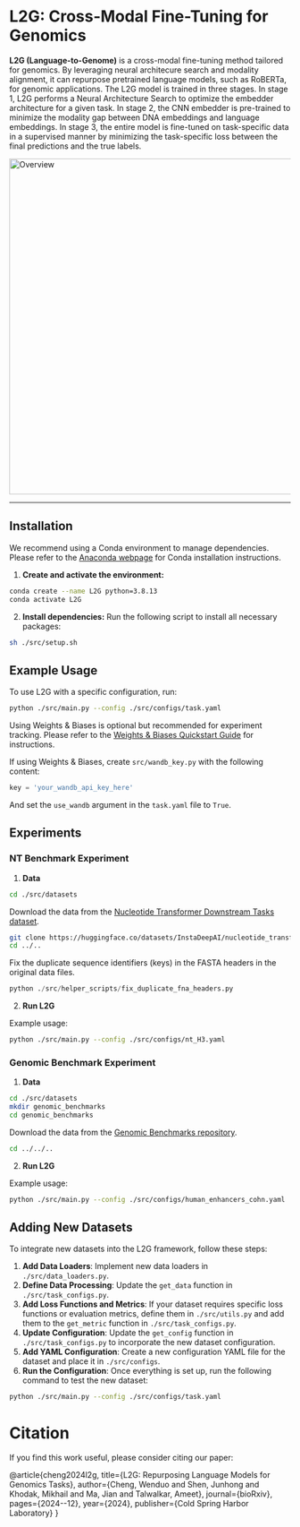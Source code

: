 # L2G: Cross-Modal Fine-Tuning for Genomics
**L2G (Language-to-Genome)** is a cross-modal fine-tuning method tailored for genomics. By leveraging neural architecure search and modality alignment, it can repurpose pretrained language models, such as RoBERTa, for genomic applications. The L2G model is trained
in three stages. In stage 1, L2G performs a Neural Architecture Search to optimize the embedder architecture for a given task. In stage 2, the CNN embedder is pre-trained to minimize the modality gap between DNA embeddings and language embeddings. In stage 3, the entire model is fine-tuned on task-specific data in a supervised manner by minimizing the task-specific loss between the final predictions and the true labels.

<img src="https://github.com/user-attachments/assets/a28e4acf-dd07-490b-a1e2-8f06fd2b19df" alt="Overview" width="600"/>

---

## Installation
We recommend using a Conda environment to manage dependencies. Please refer to the [Anaconda webpage](https://anaconda.org/) for Conda installation instructions.

1. **Create and activate the environment:**
```bash
conda create --name L2G python=3.8.13
conda activate L2G
```

2. **Install dependencies:**
   Run the following script to install all necessary packages:
```bash
sh ./src/setup.sh
```


## Example Usage

To use L2G with a specific configuration, run:
```bash
python ./src/main.py --config ./src/configs/task.yaml
```

Using Weights & Biases is optional but recommended for experiment tracking. Please refer to the [Weights & Biases Quickstart Guide](https://docs.wandb.ai/quickstart) for instructions.

If using Weights & Biases, create `src/wandb_key.py` with the following content:
```python
key = 'your_wandb_api_key_here'
```

And set the `use_wandb` argument in the `task.yaml` file to `True`.

## Experiments

### NT Benchmark Experiment

1. **Data**
```bash
cd ./src/datasets

```
 Download the data from the [Nucleotide Transformer Downstream Tasks dataset](https://huggingface.co/datasets/InstaDeepAI/nucleotide_transformer_downstream_tasks).

```bash
git clone https://huggingface.co/datasets/InstaDeepAI/nucleotide_transformer_downstream_tasks
cd ../..
```

Fix the duplicate sequence identifiers (keys) in the FASTA headers in the original data files.
```python
python ./src/helper_scripts/fix_duplicate_fna_headers.py
```
 
2. **Run L2G** 

Example usage:
```bash
python ./src/main.py --config ./src/configs/nt_H3.yaml
```


### Genomic Benchmark Experiment

1. **Data**
```bash
cd ./src/datasets
mkdir genomic_benchmarks
cd genomic_benchmarks
```
Download the data from the [Genomic Benchmarks repository](https://github.com/ML-Bioinfo-CEITEC/genomic_benchmarks?tab=readme-ov-file).

```bash
cd ../../..
```
 
2. **Run L2G**  

Example usage:
```bash
python ./src/main.py --config ./src/configs/human_enhancers_cohn.yaml
```

## Adding New Datasets

To integrate new datasets into the L2G framework, follow these steps:

1. **Add Data Loaders**: Implement new data loaders in `./src/data_loaders.py`.
2. **Define Data Processing**: Update the `get_data` function in `./src/task_configs.py`.
3. **Add Loss Functions and Metrics**: If your dataset requires specific loss functions or evaluation metrics, define them in `./src/utils.py` and add them to the `get_metric` function in `./src/task_configs.py`.
4. **Update Configuration**: Update the `get_config` function in `./src/task_configs.py` to incorporate the new dataset configuration.
5. **Add YAML Configuration**: Create a new configuration YAML file for the dataset and place it in `./src/configs`.
6. **Run the Configuration**: Once everything is set up, run the following command to test the new dataset:
```bash
python ./src/main.py --config ./src/configs/task.yaml
```

# Citation
If you find this work useful, please consider citing our paper:

@article{cheng2024l2g,
  title={L2G: Repurposing Language Models for Genomics Tasks},
  author={Cheng, Wenduo and Shen, Junhong and Khodak, Mikhail and Ma, Jian and Talwalkar, Ameet},
  journal={bioRxiv},
  pages={2024--12},
  year={2024},
  publisher={Cold Spring Harbor Laboratory}
}
